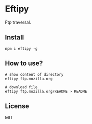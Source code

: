 # Eftipy

Ftp traversal.

## Install

```
npm i eftipy -g
```

## How to use?

```
# show content of directory
eftipy ftp.mozilla.org

# download file
eftipy ftp.mozilla.org/README > README
```

## License

MIT

